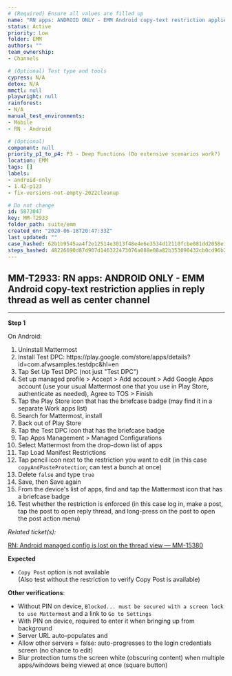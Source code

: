 ```yaml
---
# (Required) Ensure all values are filled up
name: "RN apps: ANDROID ONLY - EMM Android copy-text restriction applies in reply thread as well as center channel"
status: Active
priority: Low
folder: EMM
authors: ""
team_ownership: 
- Channels

# (Optional) Test type and tools
cypress: N/A
detox: N/A
mmctl: null
playwright: null
rainforest: 
- N/A
manual_test_environments: 
- Mobile
- RN - Android

# (Optional)
component: null
priority_p1_to_p4: P3 - Deep Functions (Do extensive scenarios work?)
location: EMM
tags: []
labels: 
- android-only
- 1.42-p123
- fix-versions-not-empty-2022cleanup

# Do not change
id: 5873047
key: MM-T2933
folder_path: suite/emm
created_on: "2020-06-18T20:47:33Z"
last_updated: ""
case_hashed: 62b1b9545aa4f2e12514e3013f48e4e6e3534d12110fcbe081dd2058e1c7f8c7e556431adf95efb53e906ff862e034d1
steps_hashed: 48226690d87d907d146322473076a088e08a82b353090432cb0cd96b25c0c67a62317eecec7c7fc83b8bd46015cefbab
---
```


## MM-T2933: RN apps: ANDROID ONLY - EMM Android copy-text restriction applies in reply thread as well as center channel

---

**Step 1**

On Android:

1. Uninstall Mattermost
2. Install Test DPC: https\://play.google.com/store/apps/details?id=com.afwsamples.testdpc\&hl=en
3. Tap Set Up Test DPC (not just "Test DPC")
4. Set up managed profile > Accept > Add account > Add Google Apps account (use your usual Mattermost one that you use in Play Store, authenticate as needed), Agree to TOS > Finish
5. Tap the Play Store icon that has the briefcase badge (may find it in a separate Work apps list)
6. Search for Mattermost, install
7. Back out of Play Store
8. Tap the Test DPC icon that has the briefcase badge
9. Tap Apps Management > Managed Configurations
10. Select Mattermost from the drop-down list of apps
11. Tap Load Manifest Restrictions
12. Tap pencil icon next to the restriction you want to edit (in this case `copyAndPasteProtection`; can test a bunch at once)
13. Delete `false` and type `true`
14. Save, then Save again
15. From the device's list of apps, find and tap the Mattermost icon that has a briefcase badge
16. Test whether the restriction is enforced (in this case log in, make a post, tap the post to open reply thread, and long-press on the post to open the post action menu)

_Related ticket(s):_

[RN: Android managed config is lost on the thread view — MM-15380](https://mattermost.atlassian.net/browse/MM-15380)

**Expected**

- `Copy Post` option is not available
  \
  (Also test without the restriction to verify Copy Post is available)

**Other verifications**:

- Without PIN on device, `Blocked... must be secured with a screen lock to use Mattermost` and a link to `Go to Settings`
- With PIN on device, required to enter it when bringing up from background
- Server URL auto-populates and
- Allow other servers = false: auto-progresses to the login credentials screen (no chance to edit)
- Blur protection turns the screen white (obscuring content) when multiple apps/windows being viewed at once (square button)
